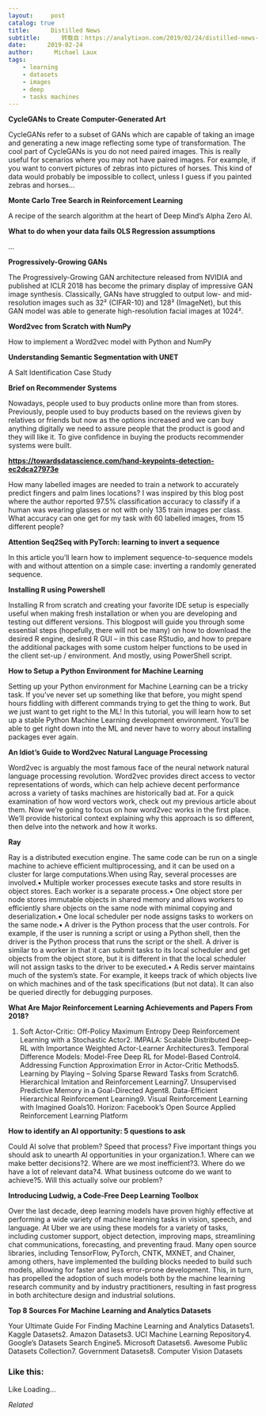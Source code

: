 ```yaml
---
layout:     post
catalog: true
title:      Distilled News
subtitle:      转载自：https://analytixon.com/2019/02/24/distilled-news-986/
date:      2019-02-24
author:      Michael Laux
tags:
    - learning
    - datasets
    - images
    - deep
    - tasks machines
---
```


**CycleGANs to Create Computer-Generated Art**

CycleGANs refer to a subset of GANs which are capable of taking an image and generating a new image reflecting some type of transformation. The cool part of CycleGANs is you do not need paired images. This is really useful for scenarios where you may not have paired images. For example, if you want to convert pictures of zebras into pictures of horses. This kind of data would probably be impossible to collect, unless I guess if you painted zebras and horses…

**Monte Carlo Tree Search in Reinforcement Learning**

A recipe of the search algorithm at the heart of Deep Mind’s Alpha Zero AI.

**What to do when your data fails OLS Regression assumptions**

…

**Progressively-Growing GANs**

The Progressively-Growing GAN architecture released from NVIDIA and published at ICLR 2018 has become the primary display of impressive GAN image synthesis. Classically, GANs have struggled to output low- and mid- resolution images such as 32² (CIFAR-10) and 128² (ImageNet), but this GAN model was able to generate high-resolution facial images at 1024².

**Word2vec from Scratch with NumPy**

How to implement a Word2vec model with Python and NumPy

**Understanding Semantic Segmentation with UNET**

A Salt Identification Case Study

**Brief on Recommender Systems**

Nowadays, people used to buy products online more than from stores. Previously, people used to buy products based on the reviews given by relatives or friends but now as the options increased and we can buy anything digitally we need to assure people that the product is good and they will like it. To give confidence in buying the products recommender systems were built.

**https://towardsdatascience.com/hand-keypoints-detection-ec2dca27973e**

How many labelled images are needed to train a network to accurately predict fingers and palm lines locations? I was inspired by this blog post where the author reported 97.5% classification accuracy to classify if a human was wearing glasses or not with only 135 train images per class. What accuracy can one get for my task with 60 labelled images, from 15 different people?

**Attention Seq2Seq with PyTorch: learning to invert a sequence**

In this article you’ll learn how to implement sequence-to-sequence models with and without attention on a simple case: inverting a randomly generated sequence.

**Installing R using Powershell**

Installing R from scratch and creating your favorite IDE setup is especially useful when making fresh installation or when you are developing and testing out different versions. This blogpost will guide you through some essential steps (hopefully, there will not be many) on how to download the desired R engine, desired R GUI – in this case RStudio, and how to prepare the additional packages with some custom helper functions to be used in the client set-up / environment. And mostly, using PowerShell script.

**How to Setup a Python Environment for Machine Learning**

Setting up your Python environment for Machine Learning can be a tricky task. If you’ve never set up something like that before, you might spend hours fiddling with different commands trying to get the thing to work. But we just want to get right to the ML! In this tutorial, you will learn how to set up a stable Python Machine Learning development environment. You’ll be able to get right down into the ML and never have to worry about installing packages ever again.

**An Idiot’s Guide to Word2vec Natural Language Processing**

Word2vec is arguably the most famous face of the neural network natural language processing revolution. Word2vec provides direct access to vector representations of words, which can help achieve decent performance across a variety of tasks machines are historically bad at. For a quick examination of how word vectors work, check out my previous article about them. Now we’re going to focus on how word2vec works in the first place. We’ll provide historical context explaining why this approach is so different, then delve into the network and how it works.

**Ray**

Ray is a distributed execution engine. The same code can be run on a single machine to achieve efficient multiprocessing, and it can be used on a cluster for large computations.When using Ray, several processes are involved.• Multiple worker processes execute tasks and store results in object stores. Each worker is a separate process.• One object store per node stores immutable objects in shared memory and allows workers to efficiently share objects on the same node with minimal copying and deserialization.• One local scheduler per node assigns tasks to workers on the same node.• A driver is the Python process that the user controls. For example, if the user is running a script or using a Python shell, then the driver is the Python process that runs the script or the shell. A driver is similar to a worker in that it can submit tasks to its local scheduler and get objects from the object store, but it is different in that the local scheduler will not assign tasks to the driver to be executed.• A Redis server maintains much of the system’s state. For example, it keeps track of which objects live on which machines and of the task specifications (but not data). It can also be queried directly for debugging purposes.

**What Are Major Reinforcement Learning Achievements and Papers From 2018?**

1. Soft Actor-Critic: Off-Policy Maximum Entropy Deep Reinforcement Learning with a Stochastic Actor2. IMPALA: Scalable Distributed Deep-RL with Importance Weighted Actor-Learner Architectures3. Temporal Difference Models: Model-Free Deep RL for Model-Based Control4. Addressing Function Approximation Error in Actor-Critic Methods5. Learning by Playing – Solving Sparse Reward Tasks from Scratch6. Hierarchical Imitation and Reinforcement Learning7. Unsupervised Predictive Memory in a Goal-Directed Agent8. Data-Efficient Hierarchical Reinforcement Learning9. Visual Reinforcement Learning with Imagined Goals10. Horizon: Facebook’s Open Source Applied Reinforcement Learning Platform

**How to identify an AI opportunity: 5 questions to ask**

Could AI solve that problem? Speed that process? Five important things you should ask to unearth AI opportunities in your organization.1. Where can we make better decisions?2. Where are we most inefficient?3. Where do we have a lot of relevant data?4. What business outcome do we want to achieve?5. Will this actually solve our problem?

**Introducing Ludwig, a Code-Free Deep Learning Toolbox**

Over the last decade, deep learning models have proven highly effective at performing a wide variety of machine learning tasks in vision, speech, and language. At Uber we are using these models for a variety of tasks, including customer support, object detection, improving maps, streamlining chat communications, forecasting, and preventing fraud. Many open source libraries, including TensorFlow, PyTorch, CNTK, MXNET, and Chainer, among others, have implemented the building blocks needed to build such models, allowing for faster and less error-prone development. This, in turn, has propelled the adoption of such models both by the machine learning research community and by industry practitioners, resulting in fast progress in both architecture design and industrial solutions.

**Top 8 Sources For Machine Learning and Analytics Datasets**

Your Ultimate Guide For Finding Machine Learning and Analytics Datasets1. Kaggle Datasets2. Amazon Datasets3. UCI Machine Learning Repository4. Google’s Datasets Search Engine5. Microsoft Datasets6. Awesome Public Datasets Collection7. Government Datasets8. Computer Vision Datasets





### Like this:

Like Loading...


*Related*

